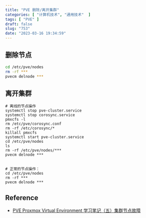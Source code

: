 ```yaml
---
title: "PVE 删除/离开集群"
categories: [ "计算机技术", "通用技术"  ]
tags: [ "PVE" ]
draft: false
slug: "753"
date: "2023-03-16 19:34:59"
---
```


## 删除节点

```bash
cd /etc/pve/nodes
rm -rf ***
pvecm delnode ***
```

## 离开集群

```
# 离线的节点操作
systemctl stop pve-cluster.service
systemctl stop corosync.service
pmxcfs -l
rm /etc/pve/corosync.conf
rm -rf /etc/corosync/*
killall pmxcfs
systemctl start pve-cluster.service
cd /etc/pve/nodes
ls
rm -rf /etc/pve/nodes/***
pvecm delnode ***

 
# 正常的节点操作：
cd /etc/pve/nodes
rm -rf ***
pvecm delnode ***
```

## Reference

* [PVE Proxmox Virtual Environment 学习笔记（五）集群节点故障](https://www.cnblogs.com/jackadam/p/15763362.html)


